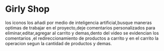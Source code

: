 # Girly Shop
 los iconos los añadi por medio de inteligencia artificial,busque maneras optimas de trabajar en el proyecto,deje comentarios personalizados para eliminar,editar,agregar al carrito y demas,dento del video se evidencian los comentarios ,el redireccionamiento de productos a carrito y en el carrito la operacion segun la cantidad de productos y demas.
